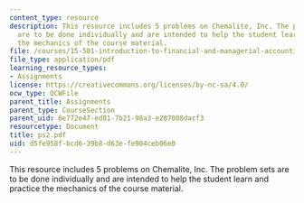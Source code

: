 ```yaml
---
content_type: resource
description: This resource includes 5 problems on Chemalite, Inc. The problem sets
  are to be done individually and are intended to help the student learn and practice
  the mechanics of the course material.
file: /courses/15-501-introduction-to-financial-and-managerial-accounting-spring-2004/d5fe958fbcd639b8d63efe904ceb06e0_ps2.pdf
file_type: application/pdf
learning_resource_types:
- Assignments
license: https://creativecommons.org/licenses/by-nc-sa/4.0/
ocw_type: OCWFile
parent_title: Assignments
parent_type: CourseSection
parent_uid: 6e772e47-ed81-7b21-98a3-e287008dacf3
resourcetype: Document
title: ps2.pdf
uid: d5fe958f-bcd6-39b8-d63e-fe904ceb06e0
---
```

This resource includes 5 problems on Chemalite, Inc. The problem sets are to be done individually and are intended to help the student learn and practice the mechanics of the course material.